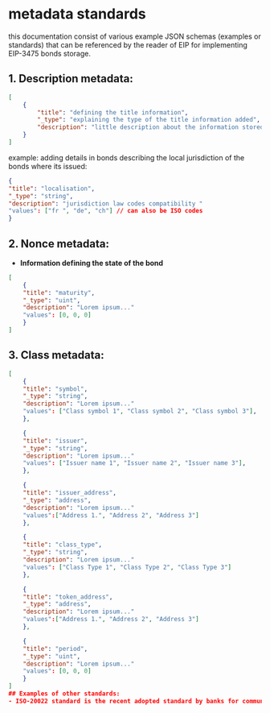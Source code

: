# metadata  standards 


this documentation consist of various example  JSON schemas (examples or standards) that can be referenced by the reader of EIP for implementing EIP-3475 bonds storage.


## 1. Description metadata: 

```json 
[
    {
        "title": "defining the title information",
        "_type": "explaining the type of the title information added",
        "description": "little description about the information stored in  the bond",
    }
]
```

example: adding details in bonds describing the local jurisdiction of the bonds where its issued:

```json
{
"title": "localisation",
"_type": "string",
"description": "jurisdiction law codes compatibility "
"values": ["fr ", "de", "ch"] // can also be ISO codes 
}
```

## 2. Nonce metadata:

- **Information defining the state of the bond** 

```json
[	
	{	
	"title": "maturity",
	"_type": "uint",
	"description": "Lorem ipsum..."
	"values": [0, 0, 0]
	}
]
```


## 3. Class metadata:


```json
[	
	{	
	"title": "symbol",
	"_type": "string",
	"description": "Lorem ipsum..."
	"values": ["Class symbol 1", "Class symbol 2", "Class symbol 3"],
	},

	{	
	"title": "issuer",
	"_type": "string",
	"description": "Lorem ipsum..."
	"values": ["Issuer name 1", "Issuer name 2", "Issuer name 3"],
	},

	{	
	"title": "issuer_address",
	"_type": "address",
	"description": "Lorem ipsum..."
	"values":["Address 1.", "Address 2", "Address 3"]
	},

	{	
	"title": "class_type",
	"_type": "string",
	"description": "Lorem ipsum..."
	"values": ["Class Type 1", "Class Type 2", "Class Type 3"]
	},

	{	
	"title": "token_address",
	"_type": "address",
	"description": "Lorem ipsum..."
	"values":["Address 1.", "Address 2", "Address 3"]
	},

	{	
	"title": "period",
	"_type": "uint",
	"description": "Lorem ipsum..."
	"values": [0, 0, 0]
	}
]
## Examples of other standards: 
- ISO-20022 standard is the recent adopted standard by banks for communicating the financial operations. 
